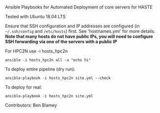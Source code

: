 Ansible Playbooks for Automated Deployment of core servers for HASTE



Tested with Ubuntu 18.04 LTS

Ensure that SSH configuration and IP addresses are configured (in `~/.ssh/config` and `/etc/hosts`) first. See 'hostnames.yml' for more details.
**Note that many hosts do not have public IPs, you will need to configure SSH forwarding via one of the servers with a public IP**

For HPC2N use -i hosts_hpc2n

```
ansible -i hosts_hpc2n all -a "echo hi"
```

To deploy entire pipeline (dry run):

```
ansible-playbook -i hosts_hpc2n site.yml --check
```

To deploy for real:
```
ansible-playbook -i hosts_hpc2n site.yml
```

Contributors: Ben Blamey
